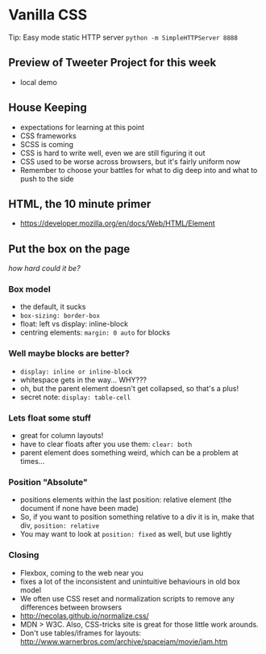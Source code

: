 # Vanilla CSS

Tip: Easy mode static HTTP server `python -m SimpleHTTPServer 8888`

## Preview of Tweeter Project for this week

- local demo

## House Keeping

- expectations for learning at this point
- CSS frameworks
- SCSS is coming
- CSS is hard to write well, even we are still figuring it out
- CSS used to be worse across browsers, but it's fairly uniform now
- Remember to choose your battles for what to dig deep into and what to push to the side

## HTML, the 10 minute primer

- https://developer.mozilla.org/en/docs/Web/HTML/Element

## Put the box on the page

_how hard could it be?_

### Box model
- the default, it sucks
- `box-sizing: border-box`
- float: left vs display: inline-block
- centring elements: `margin: 0 auto` for blocks

### Well maybe blocks are better?

- `display: inline or inline-block`
- whitespace gets in the way... WHY???
- oh, but the parent element doesn't get collapsed, so that's a plus!
- secret note: `display: table-cell`

### Lets float some stuff

- great for column layouts!
- have to clear floats after you use them: `clear: both`
- parent element does something weird, which can be a problem at times...

### Position "Absolute"

- positions elements within the last position: relative element (the document if none have been made)
- So, if you want to position something relative to a div it is in, make that div, `position: relative`
- You may want to look at `position: fixed` as well, but use lightly


### Closing

- Flexbox, coming to the web near you
 - fixes a lot of the inconsistent and unintuitive behaviours in old box model
- We often use CSS reset and normalization scripts to remove any differences between browsers
 - http://necolas.github.io/normalize.css/
- MDN > W3C. Also, CSS-tricks site is great for those little work arounds.
- Don't use tables/iframes for layouts: http://www.warnerbros.com/archive/spacejam/movie/jam.htm
